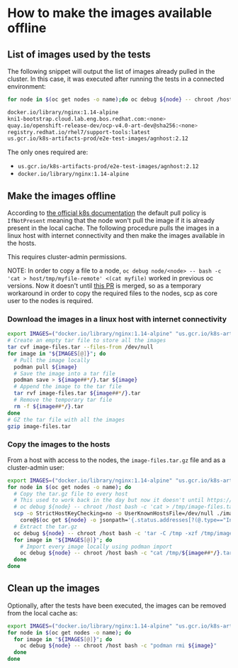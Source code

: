 # How to make the images available offline

## List of images used by the tests

The following snippet will output the list of images already pulled in the cluster. In this case, it was executed after running the tests in a connected environment:

```bash
for node in $(oc get nodes -o name);do oc debug ${node} -- chroot /host sh -c 'crictl images -o json' 2>/dev/null | jq -r .images[].repoTags[]; done | sort -u

docker.io/library/nginx:1.14-alpine
kni1-bootstrap.cloud.lab.eng.bos.redhat.com:<none>
quay.io/openshift-release-dev/ocp-v4.0-art-dev@sha256:<none>
registry.redhat.io/rhel7/support-tools:latest
us.gcr.io/k8s-artifacts-prod/e2e-test-images/agnhost:2.12
```

The only ones required are:

* `us.gcr.io/k8s-artifacts-prod/e2e-test-images/agnhost:2.12`
* `docker.io/library/nginx:1.14-alpine`

## Make the images offline

According to [the official k8s documentation](https://kubernetes.io/docs/concepts/containers/images/#updating-images) the default pull policy is `IfNotPresent` meaning that the node won't pull the image if it is already present in the local cache. The following procedure pulls the images in a linux host with internet connectivity and then make the images available in the hosts.

This requires cluster-admin permissions.

NOTE: In order to copy a file to a node, `oc debug node/<node> -- bash -c 'cat > host/tmp/myfile-remote' <(cat myfile)` worked in previous oc versions. Now it doesn't until [this PR](https://github.com/openshift/oc/pull/470) is merged, so as a temporary workaround in order to copy the required files to the nodes, scp as core user to the nodes is required.

### Download the images in a linux host with internet connectivity

```bash
export IMAGES=("docker.io/library/nginx:1.14-alpine" "us.gcr.io/k8s-artifacts-prod/e2e-test-images/agnhost:2.12")
# Create an empty tar file to store all the images
tar cvf image-files.tar --files-from /dev/null
for image in "${IMAGES[@]}"; do
  # Pull the image locally
  podman pull ${image}
  # Save the image into a tar file
  podman save > ${image##*/}.tar ${image}
  # Append the image to the tar file
  tar rvf image-files.tar ${image##*/}.tar
  # Remove the temporary tar file
  rm -f ${image##*/}.tar
done
# GZ the tar file with all the images
gzip image-files.tar
```

### Copy the images to the hosts

From a host with access to the nodes, the `image-files.tar.gz` file and as a cluster-admin user:

```bash
export IMAGES=("docker.io/library/nginx:1.14-alpine" "us.gcr.io/k8s-artifacts-prod/e2e-test-images/agnhost:2.12")
for node in $(oc get nodes -o name); do
  # Copy the tar.gz file to every host
  # This used to work back in the day but now it doesn't until https://github.com/openshift/oc/pull/470 is merged
  # oc debug ${node} -- chroot /host bash -c 'cat > /tmp/image-files.tar.gz' <(cat image-files.tar.gz)
  scp -o StrictHostKeyChecking=no -o UserKnownHostsFile=/dev/null ./image-files.tar.gz \
    core@$(oc get ${node} -o jsonpath='{.status.addresses[?(@.type=="InternalIP")].address}'):/tmp/
  # Extract the tar.gz
  oc debug ${node} -- chroot /host bash -c 'tar -C /tmp -xzf /tmp/image-files.tar.gz && rm -f /tmp/image-files.tar.gz'
  for image in "${IMAGES[@]}"; do
    # Import every image locally using podman import
    oc debug ${node} -- chroot /host bash -c "cat /tmp/${image##*/}.tar | podman import - ${image} && rm -f /tmp/${image##*/}.tar"
  done
done
```

## Clean up the images

Optionally, after the tests have been executed, the images can be removed from the local cache as:

```bash
export IMAGES=("docker.io/library/nginx:1.14-alpine" "us.gcr.io/k8s-artifacts-prod/e2e-test-images/agnhost:2.12")
for node in $(oc get nodes -o name); do
  for image in "${IMAGES[@]}"; do
    oc debug ${node} -- chroot /host bash -c "podman rmi ${image}"
  done
done
```
